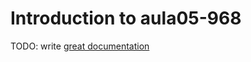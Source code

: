 # Introduction to aula05-968

TODO: write [great documentation](http://jacobian.org/writing/what-to-write/)
